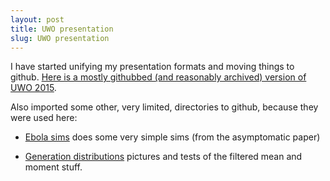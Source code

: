 ```yaml
---
layout: post
title: UWO presentation
slug: UWO presentation
---
```


I have started unifying my presentation formats and moving things to
github. [Here is a mostly githubbed (and reasonably archived) version of UWO 2015](https://github.com/dushoff/Ebola_talks/blob/UW0_2015/math.draft.pdf).

Also imported some other, very limited, directories to github, because they were used here:

* [Ebola sims](https://github.com/dushoff/Ebola_sims) does some very simple sims (from the asymptomatic paper)

* [Generation distributions](https://github.com/dushoff/Generation_distributions) pictures and tests of the filtered mean and moment stuff.
